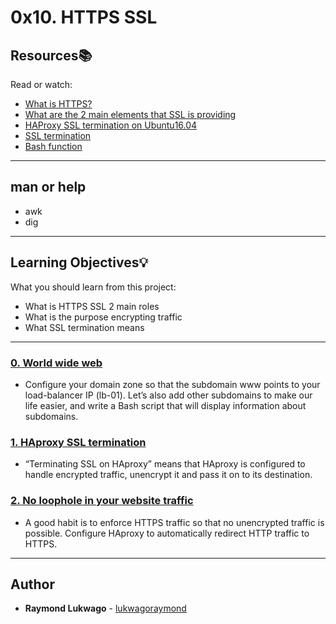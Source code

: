 # 0x10. HTTPS SSL

## Resources:books:
Read or watch:
* [What is HTTPS?](https://www.instantssl.com/http-vs-https)
* [What are the 2 main elements that SSL is providing](https://www.sslshopper.com/why-ssl-the-purpose-of-using-ssl-certificates.html)
* [HAProxy SSL termination on Ubuntu16.04](https://devops.ionos.com/tutorials/install-and-configure-haproxy-load-balancer-on-ubuntu-1604/)
* [SSL termination](https://en.wikipedia.org/wiki/TLS_termination_proxy)
* [Bash function](https://tldp.org/LDP/abs/html/complexfunct.html)

---

## man or help
* awk
* dig

---

## Learning Objectives:bulb:
What you should learn from this project:

* What is HTTPS SSL 2 main roles
* What is the purpose encrypting traffic
* What SSL termination means

---

### [0. World wide web](./0-world_wide_web)
* Configure your domain zone so that the subdomain www points to your load-balancer IP (lb-01).
Let’s also add other subdomains to make our life easier, and write a Bash script that will display information about subdomains.


### [1. HAproxy SSL termination](./1-haproxy_ssl_termination)
* “Terminating SSL on HAproxy” means that HAproxy is configured to handle encrypted traffic, unencrypt it and pass it on to its destination.


### [2. No loophole in your website traffic](./100-redirect_http_to_https)
* A good habit is to enforce HTTPS traffic so that no unencrypted traffic is possible. Configure HAproxy to automatically redirect HTTP traffic to HTTPS.

---

## Author
* **Raymond Lukwago** - [lukwagoraymond](https://github.com/lukwagoraymond)
